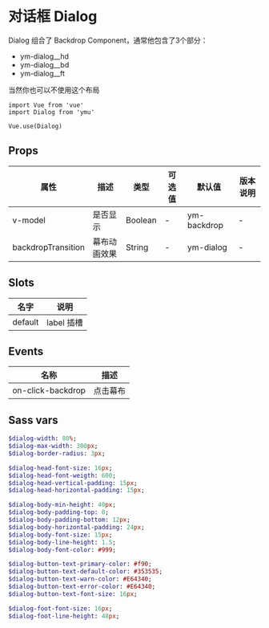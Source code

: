 # 对话框 Dialog

Dialog 组合了 Backdrop Component，通常他包含了3个部分：

- ym-dialog__hd
- ym-dialog__bd
- ym-dialog__ft

当然你也可以不使用这个布局

```JS
import Vue from 'vue'
import Dialog from 'ymu'

Vue.use(Dialog)
```

## Props

| 属性 | 描述 | 类型 | 可选值 | 默认值 | 版本说明 |
| - | - | - | - | - | - |
| v-model | 是否显示 | Boolean | - | ym-backdrop | - |
| backdropTransition | 幕布动画效果 | String | - | ym-dialog | - |


## Slots

| 名字 | 说明 |
| - | - |
| default | label 插槽 |


## Events

| 名称 | 描述 |
| :-: | :-: |
| on-click-backdrop | 点击幕布 |


## Sass vars

```sass
$dialog-width: 80%;
$dialog-max-width: 300px;
$dialog-border-radius: 3px;

$dialog-head-font-size: 16px;
$dialog-head-font-weigth: 600;
$dialog-head-vertical-padding: 15px;
$dialog-head-horizontal-padding: 15px;

$dialog-body-min-height: 40px;
$dialog-body-padding-top: 0;
$dialog-body-padding-bottom: 12px;
$dialog-body-horizontal-padding: 24px;
$dialog-body-font-size: 15px;
$dialog-body-line-height: 1.5;
$dialog-body-font-color: #999;

$dialog-button-text-primary-color: #f90;
$dialog-button-text-default-color: #353535;
$dialog-button-text-warn-color: #E64340;
$dialog-button-text-error-color: #E64340;
$dialog-button-text-font-size: 16px;

$dialog-foot-font-size: 16px;
$dialog-foot-line-height: 48px;
```